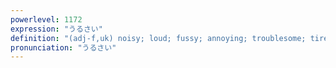 ```yaml
---
powerlevel: 1172
expression: "うるさい"
definition: "(adj-f,uk) noisy; loud; fussy; annoying; troublesome; tiresome; importunate; bossy; (P)"
pronunciation: "うるさい"
---
```


